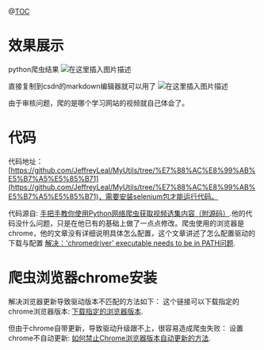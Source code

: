 @[TOC](爬虫获取视频选集内容，并转换成csdn标题的形式，方便做笔记)
# 效果展示
python爬虫结果
![在这里插入图片描述](https://img-blog.csdnimg.cn/e0edd1567369467189d1836a0069fa3e.png?x-oss-process=image/watermark,type_ZHJvaWRzYW5zZmFsbGJhY2s,shadow_50,text_Q1NETiBASmVmZnJleUxlYWw=,size_20,color_FFFFFF,t_70,g_se,x_16)

直接复制到csdn的markdown编辑器就可以用了
![在这里插入图片描述](https://img-blog.csdnimg.cn/96ad212b668d4366b71fd473459ad7ac.png?x-oss-process=image/watermark,type_ZHJvaWRzYW5zZmFsbGJhY2s,shadow_50,text_Q1NETiBASmVmZnJleUxlYWw=,size_20,color_FFFFFF,t_70,g_se,x_16)


由于审核问题，爬的是哪个学习网站的视频就自己体会了。
# 代码

代码地址：[https://github.com/JeffreyLeal/MyUtils/tree/%E7%88%AC%E8%99%AB%E5%B7%A5%E5%85%B71](https://github.com/JeffreyLeal/MyUtils/tree/%E7%88%AC%E8%99%AB%E5%B7%A5%E5%85%B71)，需要安装selenium包才能运行代码。

代码源自: [手把手教你使用Python网络爬虫获取视频选集内容（附源码）](https://blog.csdn.net/pdcfighting/article/details/120446254).他的代码没什么问题，只是在他已有的基础上做了一点点修改。爬虫使用的浏览器是chrome，他的文章没有详细说明具体怎么配置，这个文章讲述了怎么配置驱动的下载与配置 [解决：'chromedriver' executable needs to be in PATH问题](https://blog.csdn.net/weixin_41990913/article/details/90936149).
# 爬虫浏览器chrome安装
解决浏览器更新导致驱动版本不匹配的方法如下：
这个链接可以下载指定的chrome浏览器版本: [下载指定的浏览器版本](https://chromium.cypress.io/).

但由于chrome自带更新，导致驱动升级跟不上，很容易造成爬虫失败：
设置chrome不自动更新: [如何禁止Chrome浏览器版本自动更新的方法](https://blog.csdn.net/ffffffff8/article/details/104003450).


